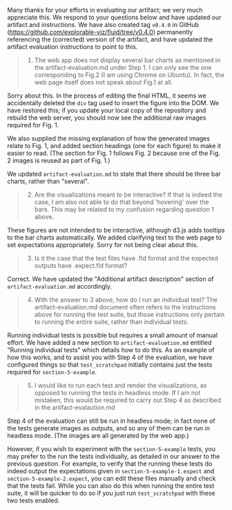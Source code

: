 Many thanks for your efforts in evaluating our artifact; we very much appreciate this. We respond to your questions below and have updated our artifact and instructions. We have also created tag `v0.4.0` in GitHub (https://github.com/explorable-viz/fluid/tree/v0.4.0) permanently referencing the (corrected) version of the artifact, and have updated the artifact evaluation instructions to point to this.

> 1. The web app does not display several bar charts as mentioned in the artifact-evaluation.md under Step 1. I can only see the one corresponding to Fig.2 (I am using Chrome on Ubuntu). In fact, the web page itself does not speak about Fig.1 at all.

Sorry about this. In the process of editing the final HTML, it seems we accidentally deleted the `div` tag used to insert the figure into the DOM. We have restored this; if you update your local copy of the repository and rebuild the web server, you should now see the additional raw images required for Fig. 1.

We also supplied the missing explanation of how the generated images relate to Fig. 1, and added section headings (one for each figure) to make it easier to read. (The section for Fig. 1 follows Fig. 2 because one of the Fig. 2 images is reused as part of Fig. 1.)

We updated `artifact-evaluation.md` to state that there should be three bar charts, rather than "several".

> 2. Are the visualizations meant to be interactive? If that is indeed the case, I am also not able to do that beyond 'hovering' over the bars. This may be related to my confusion regarding question 1 above.

These figures are not intended to be interactive, although d3.js adds tooltips to the bar charts automatically. We added clarifying text to the web page to set expectations appropriately. Sorry for not being clear about this.

> 3. Is it the case that the test files have .fld format and the expected outputs have .expect.fld format?

Correct. We have updated the "Additional artifact description" section of `artifact-evaluation.md` accordingly.

> 4. With the answer to 3 above, how do I run an individual test? The artifact-evaluation.md document often refers to the instructions above for running the test suite, but those instructions only pertain to running the entire suite, rather than individual tests.

Running individual tests is possible but requires a small amount of manual effort. We have added a new section to `artifact-evaluation.md` entitled "Running individual tests" which details how to do this. As an example of how this works, and to assist you with Step 4 of the evaluation, we have configured things so that `test_scratchpad` initially contains just the tests required for `section-5-example`.

> 5. I would like to run each test and render the visualizations, as opposed to running the tests in headless mode. If I am not mistaken, this would be required to carry out Step 4 as described in the artifact-evalaution.md

Step 4 of the evaluation can still be run in headless mode; in fact none of the tests generate images as outputs, and so any of them can be run in headless mode. (The images are all generated by the web app.)

However, if you wish to experiment with the `section-5-example` tests, you may prefer to the run the tests individually, as detailed in our answer to the previous question. For example, to verify that the running these tests do indeed output the expectations given in `section-5-example-1.expect` and `section-5-example-2.expect`, you can edit these files manually and check that the tests fail. While you can also do this when running the entire test suite, it will be quicker to do so if you just run `test_scratchpad` with these two tests enabled.
